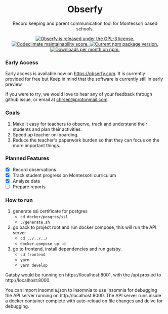 <h1 align="center">
  Obserfy
</h1>

<p align="center">
    Record keeping and parent communication tool for Montessori based schools.
</p>

<p align="center">
  <a href="https://github.com/obserfy/vor/blob/master/LICENSE">
    <img src="https://img.shields.io/badge/license-GPL3-blue.svg" alt="Obserfy is released under the GPL-3 license." />
  </a>
  <a href="https://codeclimate.com/github/obserfy/vor/maintainability">
    <img src="https://api.codeclimate.com/v1/badges/dc66ddec9ecb065464a3/maintainability" alt="Codeclimate maintainability score." />
  </a>
  <a href="https://circleci.com/gh/obserfy/vor">
    <img src="https://circleci.com/gh/obserfy/vor.svg?style=svg" alt="Current npm package version." />
  </a>
  <a href="https://codecov.io/gh/chrsep/vor">
    <img src="https://codecov.io/gh/obserfy/vor/branch/master/graph/badge.svg" alt="Downloads per month on npm." />
  </a>
</p>

### Early Access

Early access is available now on https://obserfy.com. It is currently
provided for free but Keep in mind that the software is currently still in
early preview.

If you were to try, we would love to hear any of your feedback through github issue,
or email at chrsep@protonmail.com.

### Goals

1. Make it easy for teachers to observe, track and understand their students and plan their activities.
2. Speed up teacher on-boarding.
3. Reduce the teacher's paperwork burden so that they can focus on the more important things.

### Planned Features

- [x] Record observations
- [x] Track student progress on Montessori curriculum
- [x] Analyze data
- [ ] Prepare reports

### How to run

1. generate ssl certificate for postgres
   - `cd docker/posgres/ssl`
   - `./generate.sh`
2. go back to project root and run docker compose, this will run the API server
   - `cd ../../../`
   - `docker-compose up -d`
3. go to frontend, install dependencies and run gatsby.
   - `cd frontend`
   - `yarn`
   - `yarn develop`

Gatsby would be running on https://localhost:8001, with the /api proxied to http://localhost:8000.

You can import insomnia.json to insomnia to use Insomnia for debugging the API server running on http://localhost:8000.
The API server runs inside a docker container complete with auto-reload on file changes and delve for debugging.
